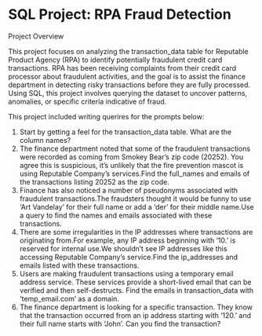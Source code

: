 # SQL Project: RPA Fraud Detection

Project Overview

This project focuses on analyzing the transaction_data table for Reputable Product Agency (RPA) to identify potentially fraudulent credit card transactions. RPA has been receiving complaints from their credit card processor about fraudulent activities, and the goal is to assist the finance department in detecting risky transactions before they are fully processed. Using SQL, this project involves querying the dataset to uncover patterns, anomalies, or specific criteria indicative of fraud. 

This project included writing querires for the prompts below:

1. Start by getting a feel for the transaction_data table. What are the column names?
2. The finance department noted that some of the fraudulent transactions were recorded as coming from Smokey Bear’s zip code (20252). You agree this is suspicious, it’s unlikely that the fire prevention mascot is using Reputable Company’s services.Find the full_names and emails of the transactions listing 20252 as the zip code.
3. Finance has also noticed a number of pseudonyms associated with fraudulent transactions.The fraudsters thought it would be funny to use ‘Art Vandelay’ for their full name or add a ‘der’ for their middle name.Use a query to find the names and emails associated with these transactions.
4. There are some irregularities in the IP addresses where transactions are originating from.For example, any IP address beginning with ‘10.’ is reserved for internal use.We shouldn’t see IP addresses like this accessing Reputable Company’s service.Find the ip_addresses and emails listed with these transactions.
5. Users are making fraudulent transactions using a temporary email address service. These services provide a short-lived email that can be verified and then self-destructs. Find the emails in transaction_data with ‘temp_email.com’ as a domain.
6. The finance department is looking for a specific transaction. They know that the transaction occurred from an ip address starting with ‘120.’ and their full name starts with ‘John’. Can you find the transaction?

